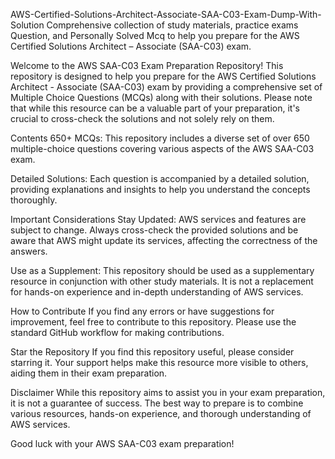 AWS-Certified-Solutions-Architect-Associate-SAA-C03-Exam-Dump-With-Solution
Comprehensive collection of study materials, practice exams Question, and Personally Solved Mcq to help you prepare for the AWS Certified Solutions Architect – Associate (SAA-C03) exam.

Welcome to the AWS SAA-C03 Exam Preparation Repository! This repository is designed to help you prepare for the AWS Certified Solutions Architect - Associate (SAA-C03) exam by providing a comprehensive set of Multiple Choice Questions (MCQs) along with their solutions. Please note that while this resource can be a valuable part of your preparation, it's crucial to cross-check the solutions and not solely rely on them.

Contents
650+ MCQs: This repository includes a diverse set of over 650 multiple-choice questions covering various aspects of the AWS SAA-C03 exam.

Detailed Solutions: Each question is accompanied by a detailed solution, providing explanations and insights to help you understand the concepts thoroughly.

Important Considerations
Stay Updated: AWS services and features are subject to change. Always cross-check the provided solutions and be aware that AWS might update its services, affecting the correctness of the answers.

Use as a Supplement: This repository should be used as a supplementary resource in conjunction with other study materials. It is not a replacement for hands-on experience and in-depth understanding of AWS services.

How to Contribute
If you find any errors or have suggestions for improvement, feel free to contribute to this repository. Please use the standard GitHub workflow for making contributions.

Star the Repository
If you find this repository useful, please consider starring it. Your support helps make this resource more visible to others, aiding them in their exam preparation.

Disclaimer
While this repository aims to assist you in your exam preparation, it is not a guarantee of success. The best way to prepare is to combine various resources, hands-on experience, and thorough understanding of AWS services.

Good luck with your AWS SAA-C03 exam preparation!
